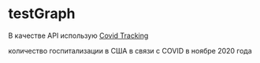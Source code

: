 # testGraph

В качестве API использую [Covid Tracking](https://covidtracking.com/data/api/version-2)


количество госпитализации в США в связи с COVID в ноябре 2020 года
